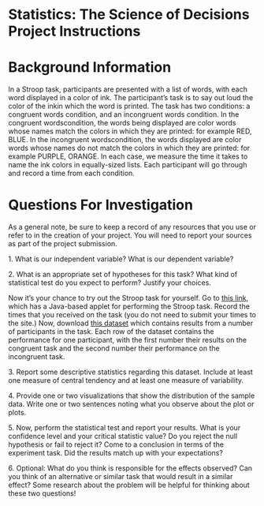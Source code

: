 # <span class="c7">Statistics: The Science of Decisions Project</span><span class="c7"> Instructions</span>

# <span class="c12">Background Information</span>

<span>In a Stroop task, participants are presented with a list of words, with each word displayed in a color of ink. The participant’s task is to say out loud the</span> <span class="c5">color of the ink</span><span>in which the word is printed. The task has two conditions: a congruent words condition, and an incongruent words condition. In the</span> <span class="c5">congruent words</span><span>condition, the words being displayed are color words whose names match the colors in which they are printed: for example</span> <span class="c3">RED</span><span>,</span> <span class="c9">BLUE</span><span>. In the</span> <span class="c5">incongruent words</span><span>condition, the words displayed are color words whose names do not match the colors in which they are printed: for example</span> <span class="c4">PURPLE</span><span>,</span> <span class="c14">ORANGE</span><span class="c1">. In each case, we measure the time it takes to name the ink colors in equally-sized lists. Each participant will go through and record a time from each condition.</span>

# <span class="c8">Questions For Investigation</span>

<span class="c1">As a general note, be sure to keep a record of any resources that you use or refer to in the creation of your project. You will need to report your sources as part of the project submission.</span>

<span class="c1">1\. What is our independent variable? What is our dependent variable?</span>

<span class="c1">2\. What is an appropriate set of hypotheses for this task? What kind of statistical test do you expect to perform? Justify your choices.</span>

<span>Now it’s your chance to try out the Stroop task for yourself. Go to</span> <span class="c6">[this link](https://www.google.com/url?q=https://faculty.washington.edu/chudler/java/ready.html&sa=D&ust=1513518170524000&usg=AFQjCNEQoT4hIwxHpgmxQObmw9yh1AfOHg)</span><span>, which has a Java-based applet for performing the Stroop task. Record the times that you received on the task (you do not need to submit your times to the site.) Now, download</span> <span class="c6">[this dataset](https://www.google.com/url?q=https://drive.google.com/file/d/0B9Yf01UaIbUgQXpYb2NhZ29yX1U/view?usp%3Dsharing&sa=D&ust=1513518170524000&usg=AFQjCNH-2-SiqzTjt2Bj5TpBxiCoikk7hA)</span><span class="c1"> which contains results from a number of participants in the task. Each row of the dataset contains the performance for one participant, with the first number their results on the congruent task and the second number their performance on the incongruent task.</span>

<span class="c1">3\. Report some descriptive statistics regarding this dataset. Include at least one measure of central tendency and at least one measure of variability.</span>

<span class="c1">4\. Provide one or two visualizations that show the distribution of the sample data. Write one or two sentences noting what you observe about the plot or plots.</span>

<span class="c1">5\. Now, perform the statistical test and report your results. What is your confidence level and your critical statistic value? Do you reject the null hypothesis or fail to reject it? Come to a conclusion in terms of the experiment task. Did the results match up with your expectations?</span>

<span class="c1">6\. Optional: What do you think is responsible for the effects observed? Can you think of an alternative or similar task that would result in a similar effect? Some research about the problem will be helpful for thinking about these two questions!</span>